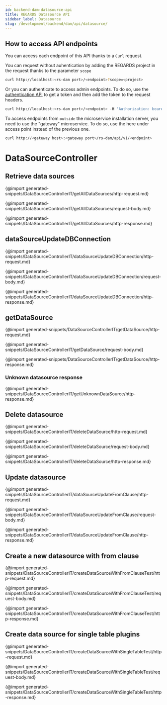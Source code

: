 ```yaml
---
id: backend-dam-datasource-api
title: REGARDS Datasource API
sidebar_label: Datasource
slug: /development/backend/dam/api/datasource/
---
```



## How to access API endpoints

You can access each endpoint of this API thanks to a `Curl` request.

You can request without auhentication by adding the REGARDS project in the request thanks to the parameter `scope`
```bash
curl http://localhost:<rs-dam port>/<endpoint>?scope=<project>
```
Or you can authenticate to access admin endpoints. To do so, use the [authentication API](../../../authentication/api/) to get a token and then add the token to the request headers.

```bash
curl http://localhost:<rs-dam port>/<endpoint> -H 'Authorization: bearer <token>'
```

To access endpoints from `outside` the microservice installation server, you need to use the "gateway" microservice. To do so, use the here under access point instead of the previous one.

```bash
curl http://<gateway host>:<gateway port>/rs-dam/api/v1/<endpoint>
```

# DataSourceController


## Retrieve data sources

{@import generated-snippets/DataSourceControllerIT/getAllDataSources/http-request.md}

{@import generated-snippets/DataSourceControllerIT/getAllDataSources/request-body.md}

{@import generated-snippets/DataSourceControllerIT/getAllDataSources/http-response.md}

## dataSourceUpdateDBConnection

{@import generated-snippets/DataSourceControllerIT/dataSourceUpdateDBConnection/http-request.md}

{@import generated-snippets/DataSourceControllerIT/dataSourceUpdateDBConnection/request-body.md}

{@import generated-snippets/DataSourceControllerIT/dataSourceUpdateDBConnection/http-response.md}

## getDataSource

{@import generated-snippets/DataSourceControllerIT/getDataSource/http-request.md}

{@import generated-snippets/DataSourceControllerIT/getDataSource/request-body.md}

{@import generated-snippets/DataSourceControllerIT/getDataSource/http-response.md}

 ### Unknown datasource response

{@import generated-snippets/DataSourceControllerIT/getUnknownDataSource/http-response.md}

## Delete datasource

{@import generated-snippets/DataSourceControllerIT/deleteDataSource/http-request.md}

{@import generated-snippets/DataSourceControllerIT/deleteDataSource/request-body.md}

{@import generated-snippets/DataSourceControllerIT/deleteDataSource/http-response.md}

## Update datasource

{@import generated-snippets/DataSourceControllerIT/dataSourceUpdateFromClause/http-request.md}

{@import generated-snippets/DataSourceControllerIT/dataSourceUpdateFromClause/request-body.md}

{@import generated-snippets/DataSourceControllerIT/dataSourceUpdateFromClause/http-response.md}

## Create a new datasource with from clause

{@import generated-snippets/DataSourceControllerIT/createDataSourceWithFromClauseTest/http-request.md}

{@import generated-snippets/DataSourceControllerIT/createDataSourceWithFromClauseTest/request-body.md}

{@import generated-snippets/DataSourceControllerIT/createDataSourceWithFromClauseTest/http-response.md}

## Create data source for single table plugins

{@import generated-snippets/DataSourceControllerIT/createDataSourceWithSingleTableTest/http-request.md}

{@import generated-snippets/DataSourceControllerIT/createDataSourceWithSingleTableTest/request-body.md}

{@import generated-snippets/DataSourceControllerIT/createDataSourceWithSingleTableTest/http-response.md}
